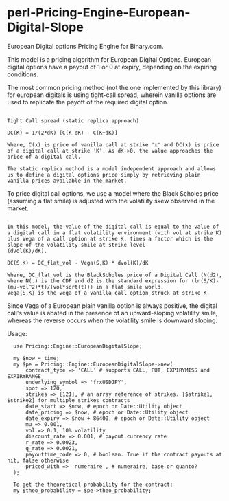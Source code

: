 # perl-Pricing-Engine-European-Digital-Slope
European Digital options Pricing Engine for Binary.com.

This model is a pricing algorithm for European Digital Options. European digital options have a payout of 1 or 0 at expiry, depending on the expiring conditions.

The most common pricing method (not the one implemented by this library) for european digitals is using tight-call spread, wherein vanilla options are used to replicate the payoff of the required digital option.

~~~~

Tight Call spread (static replica approach)

DC(K) = 1/(2*dK) [C(K-dK) - C(K+dK)]

Where, C(x) is price of vanilla call at strike 'x' and DC(x) is price of a digital call at strike 'K'. As dK->0, the value approaches the price of a digital call.

The static replica method is a model independent approach and allows us to define a digital options price simply by retrieving plain vanilla prices available in the market.

~~~~

To price digital call options, we use a model where the Black Scholes price (assuming a flat smile) is adjusted with the volatility skew observed in the market.

~~~~

In this model, the value of the digital call is equal to the value of a digital call in a flat volatility environment (with vol at strike K) plus Vega of a call option at strike K, times a factor which is the slope of the volatility smile at strike level
(dvol(K)/dK).

DC(S,K) = DC_flat_vol - Vega(S,K) * dvol(K)/dK

Where, DC_flat_vol is the BlackScholes price of a Digital Call (N(d2), where N(.) is the CDF and d2 is the standard expression for (ln(S/K)-(mu-vol^2)*t)/(vol*sqrt(t))) in a flat smile world.
Vega(S,K) is the vega of a vanilla call option struck at strike K.
~~~~

Since Vega of a European plain vanilla option is always positive, the digital call's value is abated in the presence of an upward-sloping volatility smile, whereas the reverse occurs when the volatility smile is downward sloping.

Usage:

~~~~
  use Pricing::Engine::EuropeanDigitalSlope;

  my $now = time;
  my $pe = Pricing::Engine::EuropeanDigitalSlope->new(
      contract_type => 'CALL' # supports CALL, PUT, EXPIRYMISS and EXPIRYRANGE
      underlying_symbol => 'frxUSDJPY',
      spot => 120,
      strikes => [121], # an array reference of strikes. [$strike1, $strike2] for multiple strikes contracts
      date_start => $now, # epoch or Date::Utility object
      date_pricing => $now, # epoch or Date::Utility object
      date_expiry => $now + 86400, # epoch or Date::Utility object
      mu => 0.001,
      vol => 0.1, 10% volatility
      discount_rate => 0.001, # payout currency rate
      r_rate => 0.0023,
      q_rate => 0.0021,
      payouttime_code => 0, # boolean. True if the contract payouts at hit, false otherwise
      priced_with => 'numeraire', # numeraire, base or quanto?
  );

  To get the theoretical probability for the contract:
  my $theo_probability = $pe->theo_probability;

~~~~
